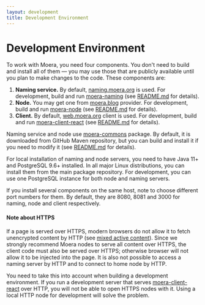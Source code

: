 ```yaml
---
layout: development
title: Development Environment
---
```


# Development Environment

To work with Moera, you need four components. You don't need to build
and install all of them — you may use those that are publicly available 
until you plan to make changes to the code. These components are:

1. **Naming service.** By default, [naming.moera.org][9] is used. For
   development, build and run [moera-naming][3] (see [README.md][4] for
   details).
2. **Node.** You may get one from [moera.blog][11] provider. For
   development, build and run [moera-node][5] (see [README.md][6] for
   details).
3. **Client.** By default, [web.moera.org][12] client is used. For development,
   build and run [moera-client-react][7] (see [README.md][8] for details).

Naming service and node use [moera-commons][1] package. By default, it
is downloaded from GitHub Maven repository, but you can build and
install it if you need to modify it (see [README.md][2] for details).

For local installation of naming and node servers, you need to have Java
11+ and PostgreSQL 9.6+ installed. In all major Linux distributions, you
can install them from the main package repository. For development, you can use
one PostgreSQL instance for both node and naming servers.

If you install several components on the same host, note to choose
different port numbers for them. By default, they are 8080, 8081 and
3000 for naming, node and client respectively.

#### Note about HTTPS

If a page is served over HTTPS, modern browsers do not allow it to fetch
unencrypted content by HTTP (see [mixed active content][10]). Since we
strongly recommend Moera nodes to serve all content over HTTPS, the
client code must also be served over HTTPS; otherwise browser will not
allow it to be injected into the page. It is also not possible to access
a naming server by HTTP and to connect to home node by HTTP.

You need to take this into account when building a development
environment. If you run a development server that serves
[moera-client-react][7] over HTTP, you will not be able to open HTTPS
nodes with it. Using a local HTTP node for development will solve the
problem.

[1]: https://github.com/MoeraOrg/moera-commons
[2]: https://github.com/MoeraOrg/moera-commons/blob/master/README.md
[3]: https://github.com/MoeraOrg/moera-naming
[4]: https://github.com/MoeraOrg/moera-naming/blob/master/README.md
[5]: https://github.com/MoeraOrg/moera-node
[6]: https://github.com/MoeraOrg/moera-node/blob/master/README.md
[7]: https://github.com/MoeraOrg/moera-client-react
[8]: https://github.com/MoeraOrg/moera-client-react/blob/master/README.md
[9]: http://naming.moera.org/
[10]: https://developer.mozilla.org/en-US/docs/Web/Security/Mixed_content
[11]: https://moera.blog
[12]: https://web.moera.org

